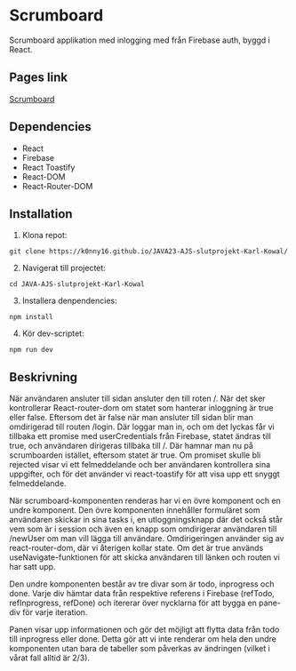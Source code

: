 # Scrumboard

Scrumboard applikation med inlogging med från Firebase auth, byggd i React.

## Pages link
[Scrumboard](https://k0nny16.github.io/JAVA23-AJS-slutprojekt-Karl-Kowal/)


## Dependencies
- React
- Firebase
- React Toastify
- React-DOM 
- React-Router-DOM

## Installation
1. Klona repot:
```shell
git clone https://k0nny16.github.io/JAVA23-AJS-slutprojekt-Karl-Kowal/
```    
2. Navigerat till projectet:
```shell
cd JAVA-AJS-slutprojekt-Karl-Kowal
```
3. Installera denpendencies:
```shell
npm install
``` 
4. Kör dev-scriptet:
```shell
npm run dev
``` 

## Beskrivning
När användaren ansluter till sidan ansluter den till roten /. När det sker kontrollerar React-router-dom om statet som hanterar inloggning är true eller false. Eftersom det är false när man ansluter till sidan blir man omdirigerad till routen /login. Där loggar man in, och om det lyckas får vi tillbaka ett promise med userCredentials från Firebase, statet ändras till true, och användaren dirigeras tillbaka till /. Där hamnar man nu på scrumboarden istället, eftersom statet är true. Om promiset skulle bli rejected visar vi ett felmeddelande och ber användaren kontrollera sina uppgifter, och för det använder vi react-toastify för att visa upp ett snyggt felmeddelande.

När scrumboard-komponenten renderas har vi en övre komponent och en undre komponent. Den övre komponenten innehåller formuläret som användaren skickar in sina tasks i, en utloggningsknapp där det också står vem som är i session och även en knapp som omdirigerar användaren till /newUser om man vill lägga till användare. Omdirigeringen använder sig av react-router-dom, där vi återigen kollar state. Om det är true används useNavigate-funktionen för att skicka användaren till länken och routen vi har satt upp.

Den undre komponenten består av tre divar som är todo, inprogress och done. Varje div hämtar data från respektive referens i Firebase (refTodo, refInprogress, refDone) och itererar över nycklarna för att bygga en pane-div för varje iteration.

Panen visar upp informationen och gör det möjligt att flytta data från todo till inprogress eller done. Detta gör att vi inte renderar om hela den undre komponenten utan bara de tabeller som påverkas av ändringen (vilket i vårat fall alltid är 2/3).